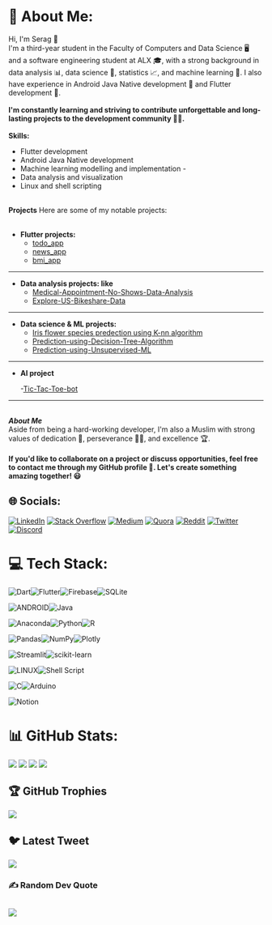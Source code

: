 # 💫 About Me:
Hi, I'm Serag 👋<br>I'm a third-year student in the Faculty of Computers and Data Science 🖥️ and a software engineering  student at ALX 🎓, with a strong background in data analysis 📊, data science 🧬, statistics 📈, and machine learning 🤖. I also have experience in Android Java Native development 📱 and Flutter development 🚀.<br><br>**I'm constantly learning and striving to contribute unforgettable and long-lasting projects to the development community 🔭🚀.**<br>
<br>**Skills:**
 -  Flutter development
  - Android Java Native development
  - Machine learning modelling and implementation -
  - Data analysis and visualization
 - Linux and shell scripting

<br>**Projects** Here are some of my notable projects:<br><br>
 - **Flutter projects:**
	 - [todo_app](https://github.com/SeragAmged/todo_app)
	 -  [news_app](https://github.com/SeragAmged/news_app)
	 -  [bmi_app](https://github.com/SeragAmged/bmi_app)
---
 - **Data analysis projects: like**
	 - [Medical-Appointment-No-Shows-Data-Analysis](https://github.com/SeragAmged/Medical-Appointment-No-Shows-Data-Analysis)
	 - [Explore-US-Bikeshare-Data](https://github.com/SeragAmged/Explore-US-Bikeshare-Data)
---
 - **Data science & ML projects:**
	 - [Iris flower species predection using K-nn algorithm](https://github.com/SeragAmged/Iris-flower-species-prediction-WebApp)
	 - [Prediction-using-Decision-Tree-Algorithm](https://github.com/SeragAmged/Prediction-using-Decision-Tree-Algorithm)
	 - [Prediction-using-Unsupervised-ML](https://github.com/SeragAmged/Prediction-using-Unsupervised-ML)
---
 - **AI project**
	
	 -[Tic-Tac-Toe-bot](https://github.com/SeragAmged/Tic-Tac-Toe-bot)
---
<br>***About Me***<br>Aside from being a hard-working developer, I'm also a Muslim with strong values of dedication 💪, perseverance 🏃‍♂️, and excellence 🏆.<br><br>**If you'd like to collaborate on a project or discuss opportunities, feel free to contact me through my GitHub profile 🤝. Let's create something amazing together! 😃**


## 🌐 Socials:
[![LinkedIn](https://img.shields.io/badge/LinkedIn-%230077B5.svg?logo=linkedin&logoColor=white)](https://linkedin.com/in/https://www.linkedin.com/in/serag-amged-8614b51ba/) [![Stack Overflow](https://img.shields.io/badge/-Stackoverflow-FE7A16?logo=stack-overflow&logoColor=white)](https://stackoverflow.com/users/https://stackoverflow.com/users/20749312/serag-amged) 
[![Medium](https://img.shields.io/badge/Medium-12100E?logo=medium&logoColor=white)](https://medium.com/@https://medium.com/@seragamged2002) [![Quora](https://img.shields.io/badge/Quora-%23B92B27.svg?logo=Quora&logoColor=white)](https://quora.com/profile/https://ar.quora.com/profile/Serag-Amged-1) 
[![Reddit](https://img.shields.io/badge/Reddit-%23FF4500.svg?logo=Reddit&logoColor=white)](https://reddit.com/user/u/Serag_Amged) [![Twitter](https://img.shields.io/badge/Twitter-%231DA1F2.svg?logo=Twitter&logoColor=white)](https://twitter.com/https://twitter.com/seragamged2002) [![Discord](https://img.shields.io/badge/Discord-%237289DA.svg?logo=discord&logoColor=white)](https://discord.gg/SeragAmged#4890) 

# 💻 Tech Stack:
![Dart](https://img.shields.io/badge/dart-%230175C2.svg?style=for-the-badge&logo=dart&logoColor=white)![Flutter](https://img.shields.io/badge/Flutter-%2302569B.svg?style=for-the-badge&logo=Flutter&logoColor=white)![Firebase](https://img.shields.io/badge/firebase-%23039BE5.svg?style=for-the-badge&logo=firebase)![SQLite](https://img.shields.io/badge/sqlite-%2307405e.svg?style=for-the-badge&logo=sqlite&logoColor=white)

![ANDROID](https://img.shields.io/badge/android-%2320232a.svg?style=for-the-badge&logo=android&logoColor=%a4c639)![Java](https://img.shields.io/badge/java-%23ED8B00.svg?style=for-the-badge&logo=java&logoColor=white)

![Anaconda](https://img.shields.io/badge/Anaconda-%2344A833.svg?style=for-the-badge&logo=anaconda&logoColor=white)![Python](https://img.shields.io/badge/python-3670A0?style=for-the-badge&logo=python&logoColor=ffdd54)![R](https://img.shields.io/badge/r-%23276DC3.svg?style=for-the-badge&logo=r&logoColor=white)

![Pandas](https://img.shields.io/badge/pandas-%23150458.svg?style=for-the-badge&logo=pandas&logoColor=white)![NumPy](https://img.shields.io/badge/numpy-%23013243.svg?style=for-the-badge&logo=numpy&logoColor=white)![Plotly](https://img.shields.io/badge/Plotly-%233F4F75.svg?style=for-the-badge&logo=plotly&logoColor=white)

![Streamlit](https://img.shields.io/badge/Streamlit-FF6F5E?style=for-the-badge&logo=streamlit&logoColor=white)![scikit-learn](https://img.shields.io/badge/scikit--learn-%23F7931E.svg?style=for-the-badge&logo=scikit-learn&logoColor=white)

![LINUX](https://img.shields.io/badge/Linux-FCC624?style=for-the-badge&logo=linux&logoColor=black)![Shell Script](https://img.shields.io/badge/shell_script-%23121011.svg?style=for-the-badge&logo=gnu-bash&logoColor=white)
 
 ![C](https://img.shields.io/badge/c-%2300599C.svg?style=for-the-badge&logo=c&logoColor=white)![Arduino](https://img.shields.io/badge/-Arduino-00979D?style=for-the-badge&logo=Arduino&logoColor=white)
 
![Notion](https://img.shields.io/badge/Notion-%23000000.svg?style=for-the-badge&logo=notion&logoColor=white)
# 📊 GitHub Stats:
![](https://github-readme-stats.vercel.app/api?username=SeragAmged&theme=tokyonight&hide_border=true&include_all_commits=true&count_private=true)
![](https://github-readme-streak-stats.herokuapp.com/?user=SeragAmged&theme=tokyonight&hide_border=true)
![](https://github-readme-stats.vercel.app/api/top-langs/?username=SeragAmged&theme=tokyonight&hide_border=true&include_all_commits=true&count_private=true&layout=compact)
![](https://visitcount.itsvg.in/api?id=SeragAmged&icon=5&color=6)

## 🏆 GitHub Trophies
![](https://github-profile-trophy.vercel.app/?username=SeragAmged&theme=nord&no-frame=true&no-bg=true&margin-w=4)

## 🐦 Latest Tweet
[![](https://gtce.itsvg.in/api?username=https://twitter.com/seragamged2002)](https://github.com/VishwaGauravIn/github-twitter-card-embed)

### ✍️ Random Dev Quote
![](https://quotes-github-readme.vercel.app/api?type=horizontal&theme=tokyonight)
---
